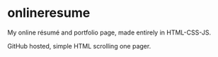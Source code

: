 # onlineresume
My online résumé and portfolio page, made entirely in HTML-CSS-JS.

GitHub hosted, simple HTML scrolling one pager. 

